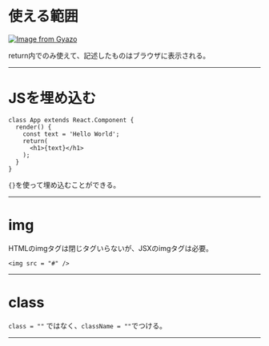 # 使える範囲
[![Image from Gyazo](https://i.gyazo.com/b3b3a0439da43eb468fbc05da32ae84d.png)](https://gyazo.com/b3b3a0439da43eb468fbc05da32ae84d)

return内でのみ使えて、記述したものはブラウザに表示される。
***

# JSを埋め込む
~~~
class App extends React.Component {
  render() {
    const text = 'Hello World';
    return(
      <h1>{text}</h1>
    );
  }
}
~~~
`{}`を使って埋め込むことができる。
***

# img
HTMLのimgタグは閉じタグいらないが、JSXのimgタグは必要。
~~~
<img src = "#" />
~~~
***

# class
`class = ""` ではなく、`className = ""`でつける。
***
